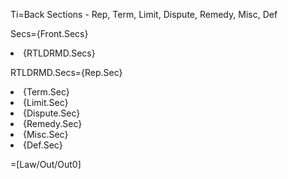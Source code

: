 Ti=Back Sections - Rep, Term, Limit, Dispute, Remedy, Misc, Def

Secs={Front.Secs}<li>{RTLDRMD.Secs}

RTLDRMD.Secs={Rep.Sec}<li>{Term.Sec}<li>{Limit.Sec}<li>{Dispute.Sec}<li>{Remedy.Sec}<li>{Misc.Sec}<li>{Def.Sec}

=[Law/Out/Out0]
